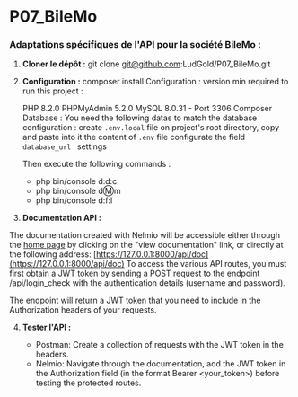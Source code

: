 # P07_BileMo
### Adaptations spécifiques de l'API pour la société BileMo :

1. **Cloner le dépôt :**
   git clone git@github.com:LudGold/P07_BileMo.git

2. **Configuration :**
  composer install
   Configuration : version min required to run this project :

     PHP 8.2.0 PHPMyAdmin 5.2.0 MySQL 8.0.31 - Port 3306 Composer
     Database : You need the following datas to match the database configuration : create ``.env.local`` file on project's root directory, copy and paste into it the content of ``.env`` file configurate the field 
    ``database_url `` settings
   
     Then execute the following commands :

      * php bin/console d:d:c 
      * php bin/console d:m:m
      * php bin/console d:f:l

3. **Documentation API :**
   
  The documentation created with Nelmio will be accessible either through the [home page](https://127.0.0.1:8000) by clicking on the "view documentation" link, or directly at the following address:
   [https://127.0.0.1:8000/api/doc](https://127.0.0.1:8000/api/doc)
   To access the various API routes, you must first obtain a JWT token by sending a POST request to the endpoint /api/login_check with the authentication details (username and password).

   The endpoint will return a JWT token that you need to include in the Authorization headers of your requests.


4. **Tester l'API :**
  
   * Postman: Create a collection of requests with the JWT token in the headers.
   * Nelmio: Navigate through the documentation, add the JWT token in the Authorization field (in the format Bearer <your_token>) before testing the protected routes.


